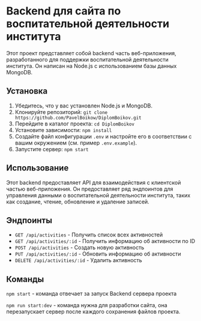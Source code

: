 # Backend для сайта по воспитательной деятельности института

Этот проект представляет собой backend часть веб-приложения, разработанного для поддержки воспитательной деятельности института. Он написан на Node.js с использованием базы данных MongoDB.

## Установка

1. Убедитесь, что у вас установлен Node.js и MongoDB.
2. Клонируйте репозиторий: `git clone https://github.com/PavelBoikow/DiplomBoikov.git`
3. Перейдите в каталог проекта: `cd DiplomBoikov`
4. Установите зависимости: `npm install`
5. Создайте файл конфигурации `.env` и настройте его в соответствии с вашим окружением (см. пример `.env.example`).
6. Запустите сервер: `npm start`

## Использование

Этот backend предоставляет API для взаимодействия с клиентской частью веб-приложения. Он предоставляет ряд эндпоинтов для управления данными о воспитательной деятельности института, таких как создание, чтение, обновление и удаление записей.

## Эндпоинты

- `GET /api/activities` - Получить список всех активностей
- `GET /api/activities/:id` - Получить информацию об активности по ID
- `POST /api/activities` - Создать новую активность
- `PUT /api/activities/:id` - Обновить информацию об активности
- `DELETE /api/activities/:id` - Удалить активность


## Команды
`npm start` - команда отвечает за запуск Backend сервера проекта

`npm run start:dev` - команда нужна для разработки сайта, она перезапускает сервер после каждого сохранения файлов проекта.

